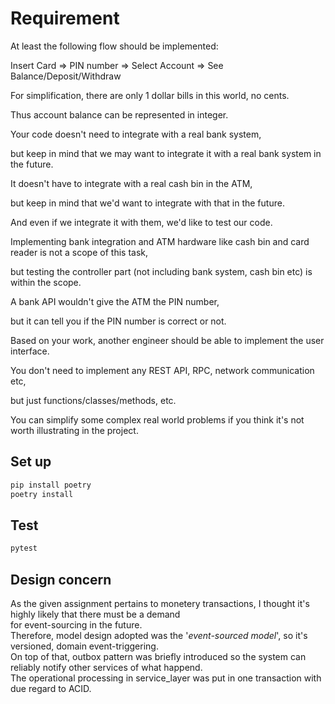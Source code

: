 # Requirement

At least the following flow should be implemented:<br>

Insert Card => PIN number => Select Account => See Balance/Deposit/Withdraw<br>

For simplification, there are only 1 dollar bills in this world, no cents.<br>

Thus account balance can be represented in integer.<br>

Your code doesn't need to integrate with a real bank system, <br>

but keep in mind that we may want to integrate it with a real bank system in the future. <br>

It doesn't have to integrate with a real cash bin in the ATM, <br>

but keep in mind that we'd want to integrate with that in the future. <br>

And even if we integrate it with them, we'd like to test our code. <br>

Implementing bank integration and ATM hardware like cash bin and card reader is not a scope of this task, <br>

but testing the controller part (not including bank system, cash bin etc) is within the scope.<br>



A bank API wouldn't give the ATM the PIN number, <br>

but it can tell you if the PIN number is correct or not.<br>

Based on your work, another engineer should be able to implement the user interface. <br>

You don't need to implement any REST API, RPC, network communication etc, <br>

but just functions/classes/methods, etc.<br>


You can simplify some complex real world problems if you think it's not worth illustrating in the project.<br>



## Set up
```sh
pip install poetry
poetry install
```

## Test
```sh
pytest
```

## Design concern
As the given assignment pertains to monetery transactions, I thought it's highly likely that there must be a demand<br>
for event-sourcing in the future.<br>
Therefore, model design adopted was the '*event-sourced model*', so it's versioned, domain event-triggering.<br>
On top of that, outbox pattern was briefly introduced so the system can reliably notify other services of what happend.<br>
The operational processing in service_layer was put in one transaction with due regard to ACID.<br>











